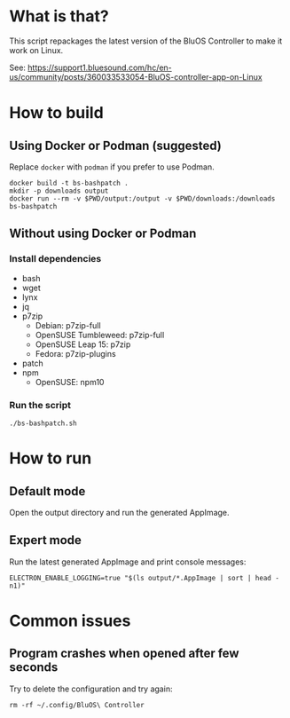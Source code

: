 # What is that?

This script repackages the latest version of the BluOS Controller to make it work on Linux.

See: https://support1.bluesound.com/hc/en-us/community/posts/360033533054-BluOS-controller-app-on-Linux

# How to build

## Using Docker or Podman (suggested)

Replace `docker` with `podman` if you prefer to use Podman.

```
docker build -t bs-bashpatch .
mkdir -p downloads output
docker run --rm -v $PWD/output:/output -v $PWD/downloads:/downloads bs-bashpatch
```

## Without using Docker or Podman

### Install dependencies

- bash
- wget
- lynx
- jq
- p7zip
  - Debian: p7zip-full
  - OpenSUSE Tumbleweed: p7zip-full
  - OpenSUSE Leap 15: p7zip
  - Fedora: p7zip-plugins
- patch
- npm
  - OpenSUSE: npm10

### Run the script

```
./bs-bashpatch.sh
```

# How to run

## Default mode

Open the output directory and run the generated AppImage.

## Expert mode

Run the latest generated AppImage and print console messages:

```
ELECTRON_ENABLE_LOGGING=true "$(ls output/*.AppImage | sort | head -n1)"
```

# Common issues

## Program crashes when opened after few seconds

Try to delete the configuration and try again:

```
rm -rf ~/.config/BluOS\ Controller
```
